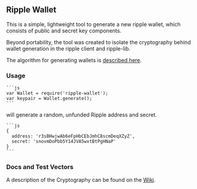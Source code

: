 ## Ripple Wallet

This is a simple, lightweight tool to generate a new ripple wallet,
which consists of public and secret key components.

Beyond portability, the tool was created to isolate the cryptography
behind wallet generation in the ripple client and ripple-lib.

The algorithm for generating wallets is [described here](https://ripple.com/wiki/Account_Family).

### Usage

    ```js
    var Wallet = require('ripple-wallet');
    var keypair = Wallet.generate();
    ```

will generate a random, unfunded Ripple address and secret.

    ```js
    {
      address: 'r3sBHwjwAb6eFpHbCEbJmhC8scmDeqXZyZ',
      secret: 'snovmDoPbb5Y14JVA5wxtBtPgHNaP'
    }
    ```

### Docs and Test Vectors

A description of the Cryptography can be found on the [Wiki](https://ripple.com/wiki/Account_Family).
